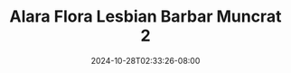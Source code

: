 --- 
title: "Alara  Flora Lesbian Barbar Muncrat 2"
description: "streaming  video bokep Alara  Flora Lesbian Barbar Muncrat 2 telegram full vidio new"
date: 2024-10-28T02:33:26-08:00
file_code: "48iwua29y3x5"
draft: false
cover: "q2py9mja3w4jgrla.jpg"
tags: ["Alara", "Flora", "Lesbian", "Barbar", "Muncrat", "bokep-indo", "bokep-viral", "bokep-ig"]
length: 347
fld_id: "1483013"
foldername: "Alara update"
categories: ["Alara update"]
views: 0
---